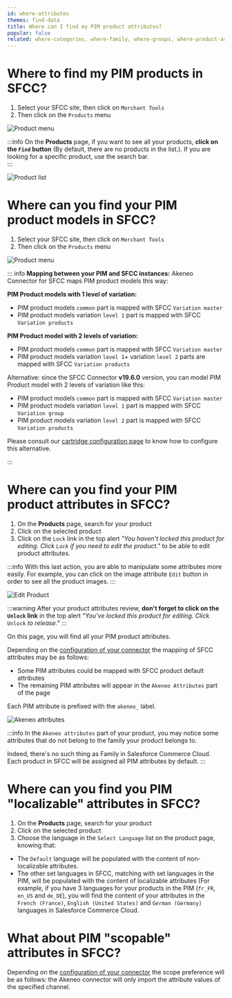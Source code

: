 ```yaml
---
id: where-attributes
themes: find-data
title: Where can I find my PIM product attributes?
popular: false
related: where-categories, where-family, where-groups, where-product-association, where-reference-entities
---
```


# Where to find my PIM products in SFCC?

1. Select your SFCC site, then click on `Merchant Tools`
2. Then click on the `Products` menu

![Product menu](../img/sfcc-where-products.png)

:::info
On the **Products** page, if you want to see all your products, **click on the `Find` button** (By default, there are no products in the list.).
If you are looking for a specific product, use the search bar.  
:::

![Product list](../img/sfcc-where-products-list.png)

# Where can you find your PIM product models in SFCC?

1. Select your SFCC site, then click on `Merchant Tools`
2. Then click on the `Products` menu

![Product menu](../img/sfcc-where-products.png)

::: info
**Mapping between your PIM and SFCC instances:**
Akeneo Connector for SFCC maps PIM product models this way:

**PIM Product models with 1 level of variation:**
- PIM product models `common` part is mapped with SFCC `Variation master`
- PIM product models variation `level 1` part is mapped with SFCC `Variation products`

**PIM Product model with 2 levels of variation:**
- PIM product models `common` part is mapped with SFCC `Variation master`
- PIM product models variation `level 1`+ variation `level 2` parts are mapped with SFCC `Variation products`

Alternative: since the SFCC Connector **v19.6.0** version, you can model PIM Product model with 2 levels of variation like this:
- PIM product models `common` part is mapped with SFCC `Variation master`
- PIM product models variation `level 1` part is mapped with SFCC `Variation group`
- PIM product models variation `level 2` part is mapped with SFCC `Variation products`

Please consult our [cartridge configuration page](06-mapping-configuration.html) to know how to configure this alternative.

:::

# Where can you find your PIM product attributes in SFCC?

1. On the **Products** page, search for your product
2. Click on the selected product
3. Click on the `Lock` link in the top alert *"You haven't locked this product for editing. Click `Lock` if you need to edit the product."* to be able to edit product attributes.

:::info
With this last action, you are able to manipulate some attributes more easily. For example, you can click on the image attribute `Edit` button in order to see all the product images.
:::

![Edit Product](../img/sfcc-where-edit-product.png)

:::warning
After your product attributes review, **don't forget to click on the `Unlock` link** in the top alert *"You've locked this product for editing. Click* `Unlock` *to release."*
:::

On this page, you will find all your PIM product attributes.

Depending on the [configuration of your connector](06-mapping-configuration.html) the mapping of SFCC attributes may be as follows:
- Some PIM attributes could be mapped with SFCC product default attributes
- The remaining PIM attributes will appear in the `Akeneo Attributes` part of the page

Each PIM attribute is prefixed with the ``akeneo_`` label.

![Akeneo attributes](../img/sfcc-akeneo-attributes.png)

:::info
In the `Akeneo attributes` part of your product, you may notice some attributes that do not belong to the family your product belongs to.

Indeed, there's no such thing as Family in Salesforce Commerce Cloud. Each product in SFCC will be assigned all PIM attributes by default.
:::

# Where can you find you PIM "localizable" attributes in SFCC?

1. On the **Products** page, search for your product
2. Click on the selected product
3. Choose the language in the `Select Language` list on the product page, knowing that:
- The `Default` language will be populated with the content of non-localizable attributes.
- The other set languages in SFCC, matching with set languages in the PIM, will be populated with the content of localizable attributes (For example, if you have 3 languages for your products in the PIM (`fr_FR`, `en_US` and `de_DE`), you will find the content of your attributes in the `French (France)`, `English (United States)` and `German (Germany)` languages in Salesforce Commerce Cloud.

# What about PIM "scopable" attributes in SFCC?

Depending on the [configuration of your connector](03-products-filter-configuration.html) the scope preference will be as follows: the Akeneo connector will only import the attribute values of the specified channel.
